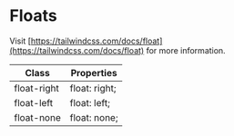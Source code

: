 # Floats

Visit [https://tailwindcss.com/docs/float](https://tailwindcss.com/docs/float) for more information.

<table class="w-full text-left border-collapse"><thead><tr><th class="z-20 sticky top-0 text-4 font-semibold text-gray-600 bg-white p-0"><div class="pb-2 pr-2 border-b border-gray-200">Class</div></th><th class="z-20 sticky top-0 text-4 font-semibold text-gray-600 bg-white p-0"><div class="pb-2 pl-2 border-b border-gray-200">Properties</div></th></tr></thead><tbody class="align-baseline"><tr><td class="py-2 pr-2 font-mono caption1 text-violet-600 whitespace-nowrap">float-right</td><td class="py-2 pl-2 font-mono caption1 text-light-blue-600 whitespace-pre">float: right;</td></tr><tr><td class="py-2 pr-2 font-mono caption1 text-violet-600 whitespace-nowrap border-t border-gray-200">float-left</td><td class="py-2 pl-2 font-mono caption1 text-light-blue-600 whitespace-pre border-t border-gray-200">float: left;</td></tr><tr><td class="py-2 pr-2 font-mono caption1 text-violet-600 whitespace-nowrap border-t border-gray-200">float-none</td><td class="py-2 pl-2 font-mono caption1 text-light-blue-600 whitespace-pre border-t border-gray-200">float: none;</td></tr></tbody></table>

